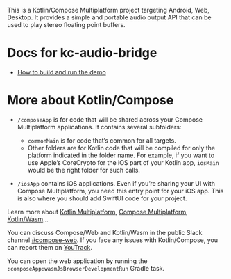 This is a Kotlin/Compose Multiplatform project targeting Android, Web, Desktop.
It provides a simple and portable audio output API that can be used to play stereo floating point buffers.

# Docs for kc-audio-bridge

* [How to build and run the demo](HowToRunDemo.md)

# More about Kotlin/Compose

* `/composeApp` is for code that will be shared across your Compose Multiplatform applications.
  It contains several subfolders:
  - `commonMain` is for code that’s common for all targets.
  - Other folders are for Kotlin code that will be compiled for only the platform indicated in the folder name.
    For example, if you want to use Apple’s CoreCrypto for the iOS part of your Kotlin app,
    `iosMain` would be the right folder for such calls.

* `/iosApp` contains iOS applications. Even if you’re sharing your UI with Compose Multiplatform, 
  you need this entry point for your iOS app. This is also where you should add SwiftUI code for your project.


Learn more about [Kotlin Multiplatform](https://www.jetbrains.com/help/kotlin-multiplatform-dev/get-started.html),
[Compose Multiplatform](https://github.com/JetBrains/compose-multiplatform/#compose-multiplatform),
[Kotlin/Wasm](https://kotl.in/wasm/)…

You can discuss Compose/Web and Kotlin/Wasm in the public Slack channel [#compose-web](https://slack-chats.kotlinlang.org/c/compose-web).
If you face any issues with Kotlin/Compose, you can report them on [YouTrack](https://youtrack.jetbrains.com/newIssue?project=CMP).

You can open the web application by running the `:composeApp:wasmJsBrowserDevelopmentRun` Gradle task.
